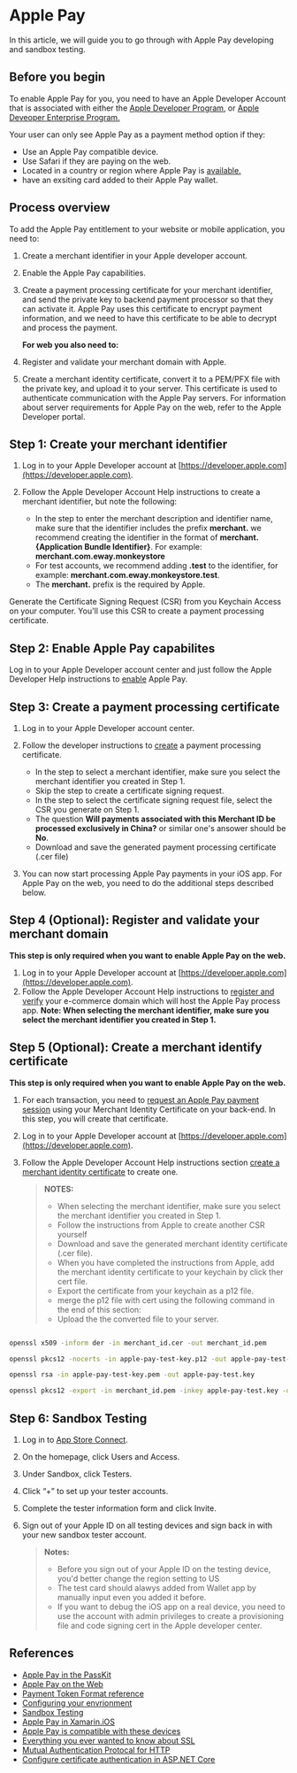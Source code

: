 # Apple Pay

In this article, we will guide you to go through with Apple Pay developing and sandbox testing.

## Before you begin

To enable Apple Pay for you, you need to have an Apple Developer Account that is associated with either the [Apple Developer Program](https://developer.apple.com/programs), or [Apple Deveoper Enterprise Program.](https://developer.apple.com/programs/enterprise)

Your user can only see Apple Pay as a payment method option if they:

+ Use an Apple Pay compatible device.
+ Use Safari if they are paying on the web.
+ Located in a country or region where Apple Pay is [available.](https://support.apple.com/en-us/HT207957)
+ have an exsiting card added to their Apple Pay wallet.

## Process overview

To add the Apple Pay entitlement to your website or mobile application, you need to:

1. Create a merchant identifier in your Apple developer account.
1. Enable the Apple Pay capabilities.
1. Create a payment processing certificate for your merchant identifier, and send the private key to backend payment processor so that they can activate it. Apple Pay uses this certificate to encrypt payment information, and we need to have this certificate to be able to decrypt and process the payment.

    **For web you also need to:**

1. Register and validate your merchant domain with Apple.
1. Create a merchant identity certificate, convert it to a PEM/PFX file with the private key, and upload it to your server. This certificate is used to authenticate communication with the Apple Pay servers.
For information about server requirements for Apple Pay on the web, refer to the Apple Developer portal.

## Step 1: Create your merchant identifier

1. Log in to your Apple Developer account at [https://developer.apple.com](https://developer.apple.com).

1. Follow the Apple Developer Account Help instructions to create a merchant identifier, but note the following:
   + In the step to enter the merchant description and identifier name, make sure that the identifier includes the prefix **merchant.** we recommend creating the identifier in the format of **merchant.{Application Bundle Identifier}**. For example: **merchant.com.eway.monkeystore**
   + For test accounts, we recommend adding **.test** to the identifier, for example: **merchant.com.eway.monkeystore.test**.
   + The **merchant.** prefix is the required by Apple.

Generate the Certificate Signing Request (CSR) from you Keychain Access on your computer. You'll use this CSR to create a payment processing certificate.

## Step 2: Enable Apple Pay capabilites

Log in to your Apple Developer account center and just follow the Apple Developer Help instructions to [enable](https://help.apple.com/developer-account/#/dev4cb6dfbdb?sub=dev3f2891710) Apple Pay.

## Step 3: Create a payment processing certificate

1. Log in to your Apple Developer account center.

1. Follow the developer instructions to [create](https://help.apple.com/developer-account/#/devb2e62b839) a payment processing certificate.
   + In the step to select a merchant identifier, make sure you select the merchant identifier you created in Step 1.
   + Skip the step to create a certificate signing request.
   + In the step to select the certificate signing request file, select the CSR you generate on Step 1.
   + The question **Will payments associated with this Merchant ID be processed exclusively in China?** or similar one's ansower should be **No**.
   + Download and save the generated payment processing certificate (.cer file)

1. You can now start processing Apple Pay payments in your iOS app. For Apple Pay on the web, you need to do the additional steps described below.

## Step 4 (Optional): Register and validate your merchant domain

**This step is only required when you want to enable Apple Pay on the web.**

1. Log in to your Apple Developer account at [https://developer.apple.com](https://developer.apple.com).
1. Follow the Apple Developer Account Help instructions to [register and verify](https://help.apple.com/developer-account/#/dev1731126fb) your e-commerce domain which will host the Apple Pay process app.
    **Note: When selecting the merchant identifier, make sure you select the merchant identifier you created in Step 1.**

## Step 5 (Optional): Create a merchant identify certificate

**This step is only required when you want to enable Apple Pay on the web.**

1. For each transaction, you need to [request an Apple Pay payment session](https://developer.apple.com/documentation/apple_pay_on_the_web/apple_pay_js_api/requesting_an_apple_pay_payment_session) using your Merchant Identity Certificate on your back-end. In this step, you will create that certificate.

1. Log in to your Apple Developer account at [https://developer.apple.com](https://developer.apple.com).

1. Follow the Apple Developer Account Help instructions section [create a merchant identity certificate](https://help.apple.com/developer-account/#/dev1731126fb) to create one.

    > **NOTES:**
    >
    > + When selecting the merchant identifier, make sure you select the merchant identifier you created in Step 1.
    > + Follow the instructions from Apple to create another CSR yourself
    > + Download and save the generated merchant identity certificate (.cer file).
    > + When you have completed the instructions from Apple, add the merchant identity certificate to your keychain by click ther cert file.
    > + Export the certificate from your keychain as a p12 file.
    > + merge the p12 file with cert using the following command in the end of this section:
    > + Upload the the converted file to your server.

```sh

openssl x509 -inform der -in merchant_id.cer -out merchant_id.pem

openssl pkcs12 -nocerts -in apple-pay-test-key.p12 -out apple-pay-test-key.pem

openssl rsa -in apple-pay-test-key.pem -out apple-pay-test.key

openssl pkcs12 -export -in merchant_id.pem -inkey apple-pay-test.key -out merchant_ip12

```

## Step 6: Sandbox Testing

1. Log in to [App Store Connect](https://appstoreconnect.apple.com/).
1. On the homepage, click Users and Access.
1. Under Sandbox, click Testers.
1. Click “+” to set up your tester accounts.
1. Complete the tester information form and click Invite.
1. Sign out of your Apple ID on all testing devices and sign back in with your new sandbox tester account.

    > **Notes:**
    >
    > + Before you sign out of your Apple ID on the testing device, you'd better change the region setting to US
    > + The test card should alawys added from Wallet app by manually input even you added it before.
    > + If you want to debug the iOS app on a real device, you need to use the account with admin privileges to create a provisioning file and code signing cert in the Apple developer center.

## References

+ [Apple Pay in the PassKit](https://developer.apple.com/documentation/passkit/apple_pay)
+ [Apple Pay on the Web](https://developer.apple.com/documentation/apple_pay_on_the_web)
+ [Payment Token Format reference](https://developer.apple.com/library/archive/documentation/PassKit/Reference/PaymentTokenJSON/PaymentTokenJSON.html)
+ [Configuring your envrionment](https://developer.apple.com/documentation/apple_pay_on_the_web/configuring_your_environment)
+ [Sandbox Testing](https://developer.apple.com/apple-pay/sandbox-testing/)
+ [Apple Pay in Xamarin.iOS](https://docs.microsoft.com/en-us/xamarin/ios/platform/apple-pay)
+ [Apple Pay is compatible with these devices](https://support.apple.com/en-us/HT208531)
+ [Everything you ever wanted to know about SSL](http://www.robinhowlett.com/blog/2016/01/05/everything-you-ever-wanted-to-know-about-ssl-but-were-afraid-to-ask/)
+ [Mutual Authentication Protocal for HTTP](https://tools.ietf.org/html/rfc8120)
+ [Configure certificate authentication in ASP.NET Core](https://docs.microsoft.com/en-us/aspnet/core/security/authentication/certauth?view=aspnetcore-3.1)
